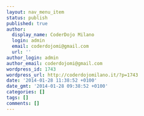 ```yaml
---
layout: nav_menu_item
status: publish
published: true
author:
  display_name: CoderDojo Milano
  login: admin
  email: coderdojomi@gmail.com
  url: ''
author_login: admin
author_email: coderdojomi@gmail.com
wordpress_id: 1743
wordpress_url: http://coderdojomilano.it/?p=1743
date: '2014-01-28 11:38:52 +0100'
date_gmt: '2014-01-28 09:38:52 +0100'
categories: []
tags: []
comments: []
---
```


